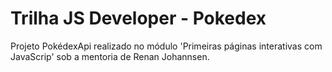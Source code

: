 # Trilha JS Developer - Pokedex

Projeto PokédexApi realizado no módulo 'Primeiras páginas interativas com JavaScrip' sob a mentoria de Renan Johannsen.
